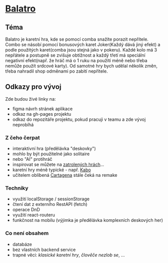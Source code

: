 # [Balatro](https://store.steampowered.com/app/2379780/Balatro/)

## Téma

Balatro je karetní hra, kde se pomocí comba snažíte porazit nepřítele. Combo se násobí pomocí bonusových karet Joker(Každý dává jiný efekt) a podle použitých karet(comba jsou stejná jako v pokeru). Každé kolo má 3 nepřátele a postupně se zvišuje obtížnost a každý třetí má speciální negativní efekt(např. že hráč má o 1 ruku na použití méně nebo třeba nemůže použít srdcové karty). Od samotné hry bych udělal několik změn, třeba nahradil shop odměnami po zabití nepřítele.
## Odkazy pro vývoj

Zde budou živé linky na:
- figma návrh stránek aplikace
- odkaz na gh-pages projektu
- odkaz do repozitáře projektu, pokud pracuji v teamu a zde vývoj neprobíhá

### Z čeho čerpat

- interaktivní hra (předělávka "deskovky")
- mohlo by být použitelné jako solitaire
- nebo "AI" protihráč
- inspirovat se můžete na [zatrolených hrách](https://www.zatrolene-hry.cz/katalog-her/?fType=cat&keyword=&theme=-1&category=-1&minlength=-1&maxlength=-1&localization=6%2C+7%2C+8&min_players=1&max_players=1&age=-1)...
- karetní hry méně typické - např. [Kabo](https://www.zatrolene-hry.cz/spolecenska-hra/kabo-8341/)
- učitelem oblíbená [Cartagena](https://www.zatrolene-hry.cz/spolecenska-hra/cartagena-422/) stále čeká na remake

### Techniky

- využití localStorage / sessionStorage
- čtení dat z externího RestAPI (fetch)
- operace DnD
- využití react-routeru
- funkčnost na mobilu (výjimka je předělávka komplexních deskových her)

### Co není obsahem 

- databáze
- bez vlastních backend service
- trapné věci: *klasické karetní hry*, *člověče nezlob se*, ...
